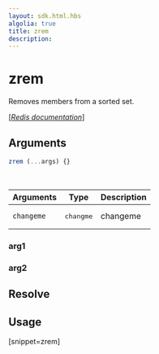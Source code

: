 ```yaml
---
layout: sdk.html.hbs
algolia: true
title: zrem
description:
---
```


# zrem


Removes members from a sorted set.

[[_Redis documentation_]](https://redis.io/commands/zrem)

## Arguments

```js
zrem (...args) {}

```

<br/>

| Arguments    | Type    | Description |
|--------------|---------|-------------|
| ``changeme`` | <pre>changme</pre> | changeme    |

### arg1

### arg2

## Resolve

## Usage

[snippet=zrem]
